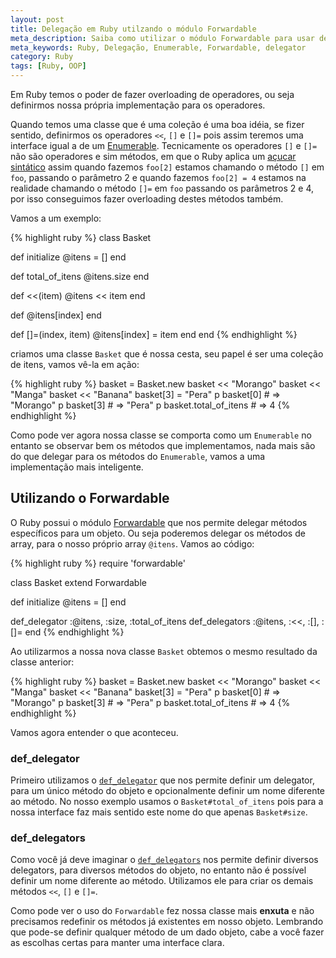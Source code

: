 ```yaml
---
layout: post
title: Delegação em Ruby utilzando o módulo Forwardable
meta_description: Saiba como utilizar o módulo Forwardable para usar delegação de uma forma mais inteligente em Ruby
meta_keywords: Ruby, Delegação, Enumerable, Forwardable, delegator
category: Ruby
tags: [Ruby, OOP]
---
```


Em Ruby temos o poder de fazer overloading de operadores, ou seja definirmos nossa própria implementação para os operadores.

Quando temos uma classe que é uma coleção é uma boa idéia, se fizer sentido, definirmos os operadores `<<`, `[]` e `[]=` pois assim teremos uma interface igual a de um [Enumerable](http://ruby-doc.org/core-1.9.3/Enumerable.html).
Tecnicamente os operadores `[]` e `[]=` não são operadores e sim métodos, em que o Ruby aplica um [açucar sintático](http://en.wikipedia.org/wiki/Syntactic_sugar) assim quando fazemos `foo[2]` estamos chamando o método `[]` em `foo`, passando o parâmetro 2 e quando fazemos `foo[2] = 4` estamos na realidade chamando o método `[]=` em `foo` passando os parâmetros 2 e 4, por isso conseguimos fazer overloading destes métodos também.

Vamos a um exemplo:

{% highlight ruby %}
class Basket

  def initialize
    @itens = []
  end

  def total_of_itens
    @itens.size
  end

  def <<(item)
    @itens << item
  end

  def [](index)
    @itens[index]
  end

  def []=(index, item)
    @itens[index] = item
  end
end
{% endhighlight %}

criamos uma classe `Basket` que é nossa cesta, seu papel é ser uma coleção de itens, vamos vê-la em ação:

{% highlight ruby %}
basket = Basket.new
basket << "Morango"
basket << "Manga"
basket << "Banana"
basket[3] = "Pera"
p basket[0] # => "Morango"
p basket[3] # => "Pera"
p basket.total_of_itens # => 4
{% endhighlight %}

Como pode ver agora nossa classe se comporta como um `Enumerable` no entanto se observar bem os métodos que implementamos, nada mais são do que delegar para os métodos do `Enumerable`, vamos a uma implementação mais inteligente.

## Utilizando o Forwardable

O Ruby possui o módulo [Forwardable](http://ruby-doc.org/stdlib-1.9.2/libdoc/forwardable/rdoc/Forwardable.html) que nos permite delegar métodos específicos para um objeto.
Ou seja poderemos delegar os métodos de array, para o nosso próprio array `@itens`. Vamos ao código:

{% highlight ruby %}
require 'forwardable'

class Basket
  extend Forwardable

  def initialize
    @itens = []
  end

  def_delegator :@itens, :size, :total_of_itens
  def_delegators :@itens, :<<, :[], :[]=
end
{% endhighlight %}

Ao utilizarmos a nossa nova classe `Basket` obtemos o mesmo resultado da classe anterior:

{% highlight ruby %}
basket = Basket.new
basket << "Morango"
basket << "Manga"
basket << "Banana"
basket[3] = "Pera"
p basket[0] # => "Morango"
p basket[3] # => "Pera"
p basket.total_of_itens # => 4
{% endhighlight %}

Vamos agora entender o que aconteceu.

### def_delegator

Primeiro utilizamos o [`def_delegator`](http://ruby-doc.org/stdlib-1.9.2/libdoc/forwardable/rdoc/Forwardable.html#method-i-def_delegator) que nos permite definir um delegator, para um único método do objeto e opcionalmente definir um nome diferente ao método. No nosso exemplo usamos o `Basket#total_of_itens` pois para a nossa interface faz mais sentido este nome do que apenas `Basket#size`.

### def_delegators

Como você já deve imaginar o [`def_delegators`](http://ruby-doc.org/stdlib-1.9.2/libdoc/forwardable/rdoc/Forwardable.html#method-i-def_delegators) nos permite definir diversos delegators, para diversos métodos do objeto, no entanto não é possível definir um nome diferente ao método. Utilizamos ele para criar os demais métodos `<<`, `[]` e `[]=`.

Como pode ver o uso do `Forwardable` fez nossa classe mais **enxuta** e não precisamos redefinir os métodos já existentes em nosso objeto. Lembrando que pode-se definir qualquer método de um dado objeto, cabe a você fazer as escolhas certas para manter uma interface clara.